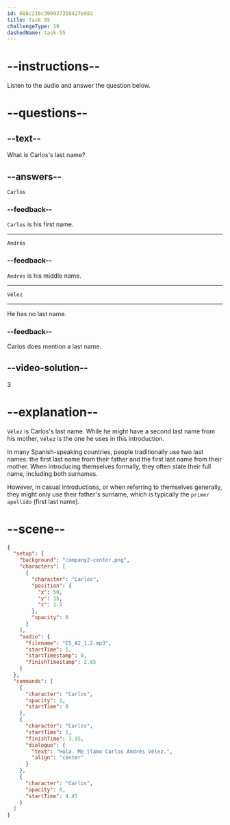 ```yaml
---
id: 686c216c390937359427ed82
title: Task 55
challengeType: 19
dashedName: task-55
---
```


<!-- (Audio) Carlos: Hola. Me llamo Carlos Andrés Vélez. -->

# --instructions--

Listen to the audio and answer the question below.

# --questions--

## --text--

What is Carlos's last name?

## --answers--

`Carlos`

### --feedback--

`Carlos` is his first name.

---

`Andrés`

### --feedback--

`Andrés` is his middle name.

---

`Vélez`

---

He has no last name.

### --feedback--

Carlos does mention a last name.

## --video-solution--

3

# --explanation--

`Vélez` is Carlos's last name. While he might have a second last name from his mother, `Vélez` is the one he uses in this introduction.

In many Spanish-speaking countries, people traditionally use two last names: the first last name from their father and the first last name from their mother. When introducing themselves formally, they often state their full name, including both surnames.

However, in casual introductions, or when referring to themselves generally, they might only use their father's surname, which is typically the `primer apellido` (first last name).

# --scene--

```json
{
  "setup": {
    "background": "company2-center.png",
    "characters": [
      {
        "character": "Carlos",
        "position": {
          "x": 50,
          "y": 15,
          "z": 1.2
        },
        "opacity": 0
      }
    ],
    "audio": {
      "filename": "ES_A2_1.2.mp3",
      "startTime": 1,
      "startTimestamp": 0,
      "finishTimestamp": 2.85
    }
  },
  "commands": [
    {
      "character": "Carlos",
      "opacity": 1,
      "startTime": 0
    },
    {
      "character": "Carlos",
      "startTime": 1,
      "finishTime": 3.95,
      "dialogue": {
        "text": "Hola. Me llamo Carlos Andrés Vélez.",
        "align": "center"
      }
    },
    {
      "character": "Carlos",
      "opacity": 0,
      "startTime": 4.45
    }
  ]
}
```
